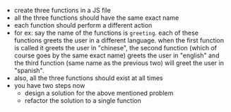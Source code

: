 - create three functions in a JS file
- all the three functions should have the same exact name
- each function should perform a different action
- for ex: say the name of the functions is `greeting`. each of these functions greets the user in a different language. when the first function is called it greets the user in "chinese", the second function (which of course goes by the same exact name) greets the user in "english" and the third function (same name as the previous two) will greet the user in "spanish".
- also, all the three functions should exist at all times
- you have two steps now
	- design a solution for the above mentioned problem
	- refactor the solution to a single function